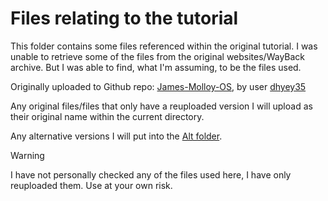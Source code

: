 # Files relating to the tutorial
This folder contains some files referenced within the original tutorial.
I was unable to retrieve some of the files from the original websites/WayBack archive. But I was
able to find, what I'm assuming, to be the files used.

Originally uploaded to Github repo: [James-Molloy-OS](https://github.com/dhyey35/james-molloy-os/), by user [dhyey35](https://github.com/dhyey35)

Any original files/files that only have a reuploaded version I will upload as their original name within the current directory. 

Any alternative versions I will put into the [Alt folder](https://github.com/Exclavia/Kernel-Dev/tree/main/files/alt).

> [!WARNING]
> I have not personally checked any of the files used here, I have only
> reuploaded them. Use at your own
> risk.
